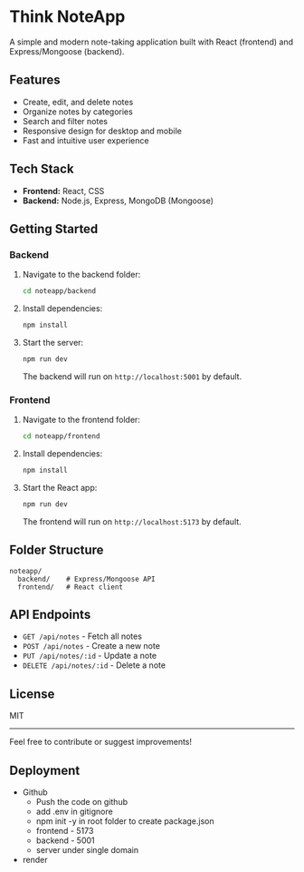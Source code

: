 # Think NoteApp

A simple and modern note-taking application built with React (frontend) and Express/Mongoose (backend).

## Features

- Create, edit, and delete notes
- Organize notes by categories
- Search and filter notes
- Responsive design for desktop and mobile
- Fast and intuitive user experience

## Tech Stack

- **Frontend:** React, CSS
- **Backend:** Node.js, Express, MongoDB (Mongoose)

## Getting Started

### Backend

1. Navigate to the backend folder:
   ```bash
   cd noteapp/backend
   ```
2. Install dependencies:
   ```bash
   npm install
   ```
3. Start the server:
   ```bash
   npm run dev
   ```
   The backend will run on `http://localhost:5001` by default.

### Frontend

1. Navigate to the frontend folder:
   ```bash
   cd noteapp/frontend
   ```
2. Install dependencies:
   ```bash
   npm install
   ```
3. Start the React app:
   ```bash
   npm run dev
   ```
   The frontend will run on `http://localhost:5173` by default.

## Folder Structure

```
noteapp/
  backend/    # Express/Mongoose API
  frontend/   # React client
```

## API Endpoints

- `GET /api/notes` - Fetch all notes
- `POST /api/notes` - Create a new note
- `PUT /api/notes/:id` - Update a note
- `DELETE /api/notes/:id` - Delete a note

## License

MIT

---

Feel free to contribute or suggest improvements!

## Deployment

- Github
  - Push the code on github
  - add .env in gitignore
  - npm init -y in root folder to create package.json
  - frontend - 5173
  - backend - 5001
  - server under single domain
- render
